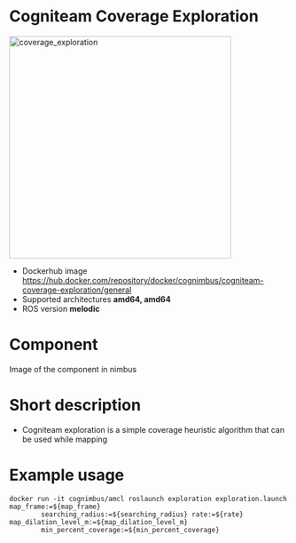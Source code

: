 # Cogniteam Coverage Exploration

<img src="/cogniteam-coverage-exploration/cogniteam_coverage_exploration.jpg" alt="coverage_exploration" width="400"/>

* Dockerhub image https://hub.docker.com/repository/docker/cognimbus/cogniteam-coverage-exploration/general
* Supported architectures <b>amd64, amd64</b>
* ROS version <b>melodic</b>

# Component
Image of the component in nimbus

# Short description
* Cogniteam exploration is a simple coverage heuristic algorithm that can be used while mapping


# Example usage
```
docker run -it cognimbus/amcl roslaunch exploration exploration.launch map_frame:=${map_frame}
        searching_radius:=${searching_radius} rate:=${rate} map_dilation_level_m:=${map_dilation_level_m}
        min_percent_coverage:=${min_percent_coverage}
```



